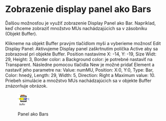 # Zobrazenie display panel ako Bars

Ďalšou možnosťou je využiť zobrazenie Display Panel ako Bar. Napríklad, keď chceme zobraziť množstvo MUs nachádzajúcich sa v zásobníku (Objekt Buffer).

Klikneme na objekt Buffer pravým tlačídlom myši a vyberieme možnosť Edit Display Panel: Aktivujeme Display panel zaškrtnutím políčka Active aby sa zobrazoval pri objekte Buffer. Position nastavíme X: -14, Y: -19, Size Widt: 29, Height: 3, Border color: a Background color: je potrebné nastaviť na Transparent. Následne pomocou tlačidla New je možné pridať Element a nastaviť jeho parametre na: Value: numMU, Position: X:0, Y:0, Type: Bar, Color: hnedý, Length: 29, Width: 5, Direction: Right a Maximum value: 10. Priebeh simulácie a množstvo MUs nachádzajúcich sa v objekte Buffer znázorňuje obrázok.

<figure><img src="../.gitbook/assets/buffer_bars.png" alt=""><figcaption><p>Panel ako Bars</p></figcaption></figure>
